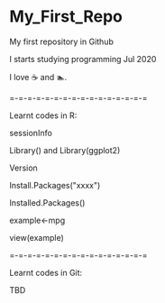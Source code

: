# My_First_Repo

My first repository in Github 

I starts studying programming Jul 2020

I love :coffee: and :swimmer:.

=-=-=-=-=-=-=-=-=-=-=-=-=-=-=-=

Learnt codes in R:

sessionInfo

Library() and Library(ggplot2)

Version

Install.Packages("xxxx")

Installed.Packages()

example<-mpg

view(example)

=-=-=-=-=-=-=-=-=-=-=-=-=-=-=-=

Learnt codes in Git:

TBD

